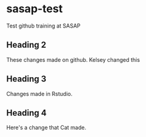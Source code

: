 # sasap-test
Test github training at SASAP

## Heading 2
These changes made on github.
Kelsey changed this

## Heading 3
Changes made in Rstudio.

## Heading 4
Here's a change that Cat made.
